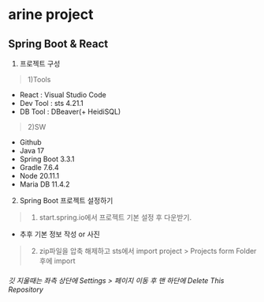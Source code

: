 # arine project
Spring Boot & React
--------------------
1. 프로젝트 구성
> 1)Tools
- React : Visual Studio Code
- Dev Tool : sts 4.21.1
- DB Tool : DBeaver(+ HeidiSQL)

> 2)SW   
- Github
- Java 17
- Spring Boot 3.3.1
- Gradle 7.6.4
- Node 20.11.1
- Maria DB 11.4.2

2. Spring Boot 프로젝트 설정하기
> 1) start.spring.io에서 프로젝트 기본 설정 후 다운받기.   
- 추후 기본 정보 작성 or 사진   
> 2) zip파일을 압축 해제하고 sts에서 import project > Projects form Folder 후에 import




###### 깃 지울때는 좌측 상단에 Settings > 페이지 이동 후 맨 하단에 Delete This Repository

